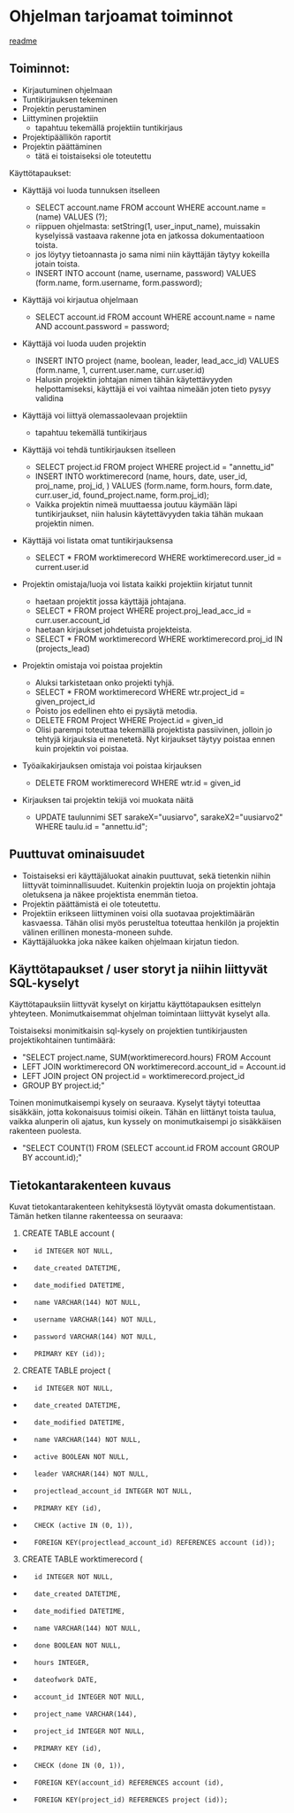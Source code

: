 # Ohjelman tarjoamat toiminnot

[readme](https://github.com/Kahvipuu/Tyoaikaseuranta/blob/master/README.md)

## Toiminnot:
* Kirjautuminen ohjelmaan
* Tuntikirjauksen tekeminen
* Projektin perustaminen
* Liittyminen projektiin
    - tapahtuu tekemällä projektiin tuntikirjaus
* Projektipäällikön raportit
* Projektin päättäminen
    - tätä ei toistaiseksi ole toteutettu

Käyttötapaukset:
* Käyttäjä voi luoda tunnuksen itselleen
    - SELECT account.name FROM account WHERE account.name = (name) VALUES (?);
    - riippuen ohjelmasta: setString(1, user_input_name), muissakin kyselyissä vastaava rakenne jota en jatkossa dokumentaatioon toista.
    - jos löytyy tietoannasta jo sama nimi niin käyttäjän täytyy kokeilla jotain toista.
    - INSERT INTO account (name, username, password) VALUES (form.name, form.username, form.password);

* Käyttäjä voi kirjautua ohjelmaan
    - SELECT account.id FROM account WHERE account.name = name AND account.password = password;

* Käyttäjä voi luoda uuden projektin
    - INSERT INTO project (name, boolean, leader, lead_acc_id) VALUES (form.name, 1, current.user.name, curr.user.id)
    - Halusin projektin johtajan nimen tähän käytettävyyden helpottamiseksi, käyttäjä ei voi vaihtaa nimeään joten tieto pysyy validina

* Käyttäjä voi liittyä olemassaolevaan projektiin
    - tapahtuu tekemällä tuntikirjaus

* Käyttäjä voi tehdä tuntikirjauksen itselleen
    - SELECT project.id FROM project WHERE project.id = "annettu_id"
    - INSERT INTO worktimerecord (name, hours, date, user_id, proj_name, proj_id, ) VALUES (form.name, form.hours, form.date, curr.user_id, found_project.name, form.proj_id);
    - Vaikka projektin nimeä muuttaessa joutuu käymään läpi tuntikirjaukset, niin halusin käytettävyyden takia tähän mukaan projektin nimen.

* Käyttäjä voi listata omat tuntikirjauksensa
    - SELECT * FROM worktimerecord WHERE worktimerecord.user_id = current.user.id

* Projektin omistaja/luoja voi listata kaikki projektiin kirjatut tunnit
    - haetaan projektit jossa käyttäjä johtajana.
    - SELECT * FROM project WHERE project.proj_lead_acc_id = curr.user.account_id
    - haetaan kirjaukset johdetuista projekteista.
    - SELECT * FROM worktimerecord WHERE worktimerecord.proj_id IN (projects_lead)

* Projektin omistaja voi poistaa projektin
    - Aluksi tarkistetaan onko projekti tyhjä.
    - SELECT * FROM worktimerecord WHERE wtr.project_id = given_project_id
    - Poisto jos edellinen ehto ei pysäytä metodia.
    - DELETE FROM Project WHERE Project.id = given_id
    - Olisi parempi toteuttaa tekemällä projektista passiivinen, jolloin jo tehtyjä kirjauksia ei menetetä. Nyt kirjaukset täytyy poistaa ennen kuin projektin voi poistaa.

* Työaikakirjauksen omistaja voi poistaa kirjauksen
    - DELETE FROM worktimerecord WHERE wtr.id = given_id

* Kirjauksen tai projektin tekijä voi muokata näitä
    - UPDATE taulunnimi SET sarakeX="uusiarvo", sarakeX2="uusiarvo2" WHERE taulu.id = "annettu.id";

## Puuttuvat ominaisuudet
* Toistaiseksi eri käyttäjäluokat ainakin puuttuvat, sekä tietenkin niihin liittyvät toiminnallisuudet. Kuitenkin projektin luoja on projektin johtaja oletuksena ja näkee projektista enemmän tietoa.
* Projektin päättämistä ei ole toteutettu.
* Projektiin erikseen liittyminen voisi olla suotavaa projektimäärän kasvaessa. Tähän olisi myös perusteltua toteuttaa henkilön ja projektin välinen erillinen monesta-moneen suhde. 
* Käyttäjäluokka joka näkee kaiken ohjelmaan kirjatun tiedon.

## Käyttötapaukset / user storyt ja niihin liittyvät SQL-kyselyt
Käyttötapauksiin liittyvät kyselyt on kirjattu käyttötapauksen esittelyn yhteyteen.
Monimutkaisemmat ohjelman toimintaan liittyvät kyselyt alla.

Toistaiseksi monimitkaisin sql-kysely on projektien tuntikirjausten projektikohtainen tuntimäärä:
* "SELECT project.name, SUM(worktimerecord.hours) FROM Account
* LEFT JOIN worktimerecord ON worktimerecord.account_id = Account.id
* LEFT JOIN project ON project.id = worktimerecord.project_id
* GROUP BY project.id;"

Toinen monimutkaisempi kysely on seuraava. Kyselyt täytyi toteuttaa sisäkkäin, jotta kokonaisuus toimisi oikein. Tähän en liittänyt toista taulua, vaikka alunperin oli ajatus, kun kyssely on monimutkaisempi jo sisäkkäisen rakenteen puolesta.
* "SELECT COUNT(1) FROM (SELECT account.id FROM account GROUP BY account.id);"

## Tietokantarakenteen kuvaus
Kuvat tietokantarakenteen kehityksestä löytyvät omasta dokumentistaan.
Tämän hetken tilanne rakenteessa on seuraava:

1. CREATE TABLE account (
*        id INTEGER NOT NULL,
*        date_created DATETIME,
*        date_modified DATETIME,
*        name VARCHAR(144) NOT NULL,
*        username VARCHAR(144) NOT NULL,
*        password VARCHAR(144) NOT NULL,
*        PRIMARY KEY (id));

2. CREATE TABLE project (
*        id INTEGER NOT NULL,
*        date_created DATETIME,
*        date_modified DATETIME,
*        name VARCHAR(144) NOT NULL,
*        active BOOLEAN NOT NULL,
*        leader VARCHAR(144) NOT NULL,
*        projectlead_account_id INTEGER NOT NULL,
*        PRIMARY KEY (id),
*        CHECK (active IN (0, 1)),
*        FOREIGN KEY(projectlead_account_id) REFERENCES account (id));

3. CREATE TABLE worktimerecord (
*        id INTEGER NOT NULL,
*        date_created DATETIME,
*        date_modified DATETIME,
*        name VARCHAR(144) NOT NULL,
*        done BOOLEAN NOT NULL,
*        hours INTEGER,
*        dateofwork DATE,
*        account_id INTEGER NOT NULL,
*        project_name VARCHAR(144),
*        project_id INTEGER NOT NULL,
*        PRIMARY KEY (id),
*        CHECK (done IN (0, 1)),
*        FOREIGN KEY(account_id) REFERENCES account (id),
*        FOREIGN KEY(project_id) REFERENCES project (id));
